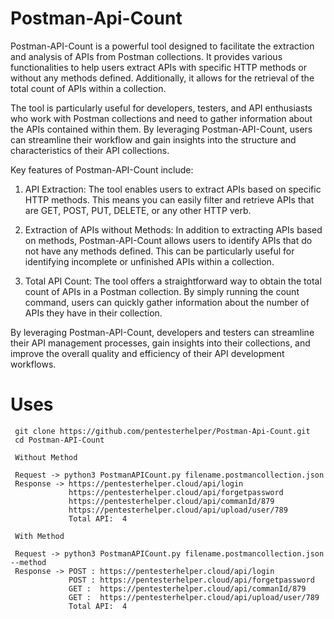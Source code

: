 # Postman-Api-Count

Postman-API-Count is a powerful tool designed to facilitate the extraction and analysis of APIs from Postman collections. It provides various functionalities to help users extract APIs with specific HTTP methods or without any methods defined. Additionally, it allows for the retrieval of the total count of APIs within a collection.

The tool is particularly useful for developers, testers, and API enthusiasts who work with Postman collections and need to gather information about the APIs contained within them. By leveraging Postman-API-Count, users can streamline their workflow and gain insights into the structure and characteristics of their API collections.

Key features of Postman-API-Count include:

1. API Extraction: The tool enables users to extract APIs based on specific HTTP methods. This means you can easily filter and retrieve APIs that are GET, POST, PUT, DELETE, or any other HTTP verb.

2. Extraction of APIs without Methods: In addition to extracting APIs based on methods, Postman-API-Count allows users to identify APIs that do not have any methods defined. This can be particularly useful for identifying incomplete or unfinished APIs within a collection.

3. Total API Count: The tool offers a straightforward way to obtain the total count of APIs in a Postman collection. By simply running the count command, users can quickly gather information about the number of APIs they have in their collection.

By leveraging Postman-API-Count, developers and testers can streamline their API management processes, gain insights into their collections, and improve the overall quality and efficiency of their API development workflows.

# Uses

     git clone https://github.com/pentesterhelper/Postman-Api-Count.git
     cd Postman-API-Count
     
     Without Method
     
     Request -> python3 PostmanAPICount.py filename.postmancollection.json
     Response -> https://pentesterhelper.cloud/api/login
                 https://pentesterhelper.cloud/api/forgetpassword
                 https://pentesterhelper.cloud/api/commanId/879
                 https://pentesterhelper.cloud/api/upload/user/789
                 Total API:  4
                 
     With Method
     
     Request -> python3 PostmanAPICount.py filename.postmancollection.json --method
     Response -> POST : https://pentesterhelper.cloud/api/login
                 POST : https://pentesterhelper.cloud/api/forgetpassword
                 GET :  https://pentesterhelper.cloud/api/commanId/879
                 GET :  https://pentesterhelper.cloud/api/upload/user/789
                 Total API:  4
    
    
